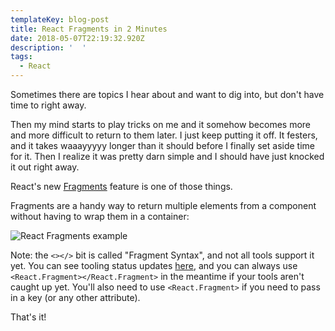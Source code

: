 ```yaml
---
templateKey: blog-post
title: React Fragments in 2 Minutes
date: 2018-05-07T22:19:32.920Z
description: '  '
tags:
  - React
---
```

Sometimes there are topics I hear about and want to dig into, but don't have time to right away. 

Then my mind starts to play tricks on me and it somehow becomes more and more difficult to return to them later. I just keep putting it off. It festers, and it takes waaayyyyy longer than it should before I finally set aside time for it. Then I realize it was pretty darn simple and I should have just knocked it out right away.

React's new [Fragments](https://reactjs.org/docs/fragments.html) feature is one of those things.

Fragments are a handy way to return multiple elements from a component without having to wrap them in a container:

![React Fragments example](/img/fragments.png)

Note: the `<></>` bit is called "Fragment Syntax", and not all tools support it yet. You can see tooling status updates [here](https://reactjs.org/blog/2017/11/28/react-v16.2.0-fragment-support.html#support-for-fragment-syntax), and you can always use `<React.Fragment></React.Fragment>` in the meantime if your tools aren't caught up yet. You'll also need to use `<React.Fragment>` if you need to pass in a key (or any other attribute).

That's it!
